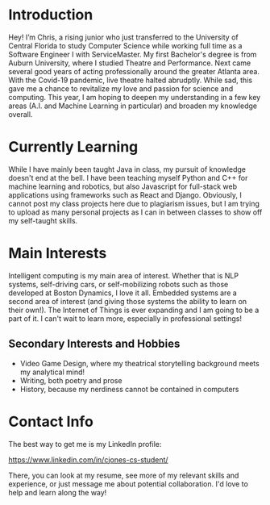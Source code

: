 # Introduction

Hey! I’m Chris, a rising junior who just transferred to the University of Central Florida to study Computer Science while working full time as a Software Engineer I with ServiceMaster. My first Bachelor's degree is from Auburn University, where I studied Theatre and Performance. Next came several good years of acting professionally around the greater Atlanta area. With the Covid-19 pandemic, live theatre halted abrudptly. While sad, this gave me a chance to revitalize my love and passion for science and computing. This year, I am hoping to deepen my understanding in a few key areas (A.I. and Machine Learning in particular) and broaden my knowledge overall.

# Currently Learning

While I have mainly been taught Java in class, my pursuit of knowledge doesn't end at the bell. I have been teaching myself Python and C++ for machine learning and robotics, but also Javascript for full-stack web applications using frameworks such as React and Django. Obviously, I cannot post my class projects here due to plagiarism issues, but I am trying to upload as many personal projects as I can in between classes to show off my self-taught skills.

# Main Interests

Intelligent computing is my main area of interest. Whether that is NLP systems, self-driving cars, or self-mobilizing robots such as those developed at Boston Dynamics, I love it all. Embedded systems are a second area of interest (and giving those systems the ability to learn on their own!). The Internet of Things is ever expanding and I am going to be a part of it. I can't wait to learn more, especially in professional settings!

## Secondary Interests and Hobbies

- Video Game Design, where my theatrical storytelling background meets my analytical mind!
- Writing, both poetry and prose
- History, because my nerdiness cannot be contained in computers

# Contact Info

The best way to get me is my LinkedIn profile:

https://www.linkedin.com/in/cjones-cs-student/

There, you can look at my resume, see more of my relevant skills and experience, or just message me about potential collaboration. I'd love to help and learn 
along the way!
